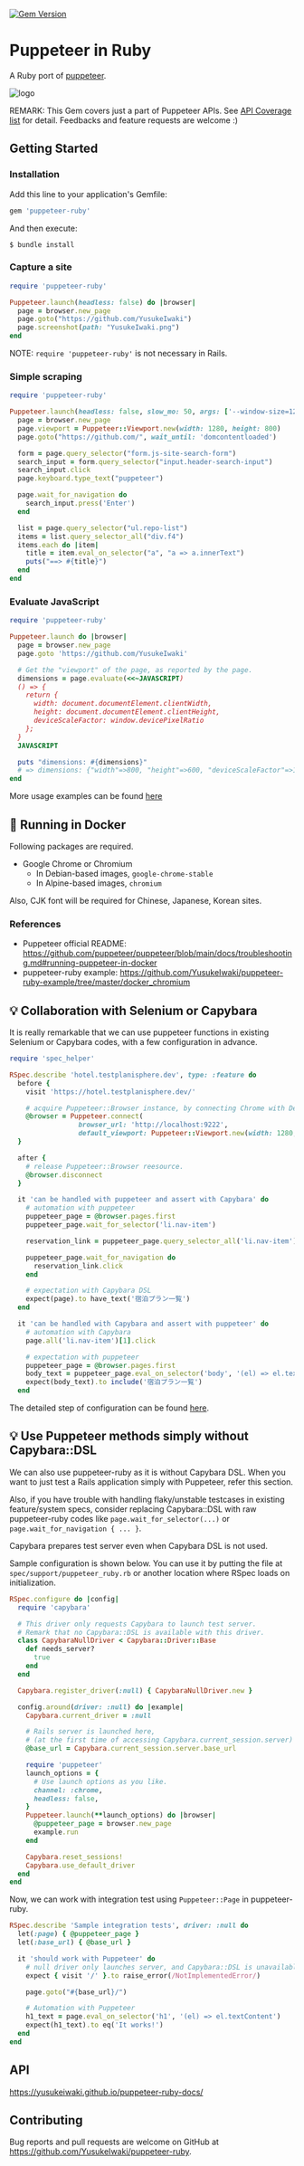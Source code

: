 [![Gem Version](https://badge.fury.io/rb/puppeteer-ruby.svg)](https://badge.fury.io/rb/puppeteer-ruby)

# Puppeteer in Ruby

A Ruby port of [puppeteer](https://pptr.dev/).

![logo](puppeteer-ruby.png)

REMARK: This Gem covers just a part of Puppeteer APIs. See [API Coverage list](./docs/api_coverage.md) for detail. Feedbacks and feature requests are welcome :)

## Getting Started

### Installation

Add this line to your application's Gemfile:

```ruby
gem 'puppeteer-ruby'
```

And then execute:

    $ bundle install

### Capture a site

```ruby
require 'puppeteer-ruby'

Puppeteer.launch(headless: false) do |browser|
  page = browser.new_page
  page.goto("https://github.com/YusukeIwaki")
  page.screenshot(path: "YusukeIwaki.png")
end
```

NOTE: `require 'puppeteer-ruby'` is not necessary in Rails.

### Simple scraping

```ruby
require 'puppeteer-ruby'

Puppeteer.launch(headless: false, slow_mo: 50, args: ['--window-size=1280,800']) do |browser|
  page = browser.new_page
  page.viewport = Puppeteer::Viewport.new(width: 1280, height: 800)
  page.goto("https://github.com/", wait_until: 'domcontentloaded')

  form = page.query_selector("form.js-site-search-form")
  search_input = form.query_selector("input.header-search-input")
  search_input.click
  page.keyboard.type_text("puppeteer")

  page.wait_for_navigation do
    search_input.press('Enter')
  end

  list = page.query_selector("ul.repo-list")
  items = list.query_selector_all("div.f4")
  items.each do |item|
    title = item.eval_on_selector("a", "a => a.innerText")
    puts("==> #{title}")
  end
end
```

### Evaluate JavaScript

```ruby
require 'puppeteer-ruby'

Puppeteer.launch do |browser|
  page = browser.new_page
  page.goto 'https://github.com/YusukeIwaki'

  # Get the "viewport" of the page, as reported by the page.
  dimensions = page.evaluate(<<~JAVASCRIPT)
  () => {
    return {
      width: document.documentElement.clientWidth,
      height: document.documentElement.clientHeight,
      deviceScaleFactor: window.devicePixelRatio
    };
  }
  JAVASCRIPT

  puts "dimensions: #{dimensions}"
  # => dimensions: {"width"=>800, "height"=>600, "deviceScaleFactor"=>1}
end
```

More usage examples can be found [here](https://github.com/YusukeIwaki/puppeteer-ruby-example)

## :whale: Running in Docker

Following packages are required.

* Google Chrome or Chromium
  * In Debian-based images, `google-chrome-stable`
  * In Alpine-based images, `chromium`

Also, CJK font will be required for Chinese, Japanese, Korean sites.

### References

* Puppeteer official README: https://github.com/puppeteer/puppeteer/blob/main/docs/troubleshooting.md#running-puppeteer-in-docker
* puppeteer-ruby example: https://github.com/YusukeIwaki/puppeteer-ruby-example/tree/master/docker_chromium

## :bulb: Collaboration with Selenium or Capybara

It is really remarkable that we can use puppeteer functions in existing Selenium or Capybara codes, with a few configuration in advance.

```ruby
require 'spec_helper'

RSpec.describe 'hotel.testplanisphere.dev', type: :feature do
  before {
    visit 'https://hotel.testplanisphere.dev/'

    # acquire Puppeteer::Browser instance, by connecting Chrome with DevTools Protocol.
    @browser = Puppeteer.connect(
                 browser_url: 'http://localhost:9222',
                 default_viewport: Puppeteer::Viewport.new(width: 1280, height: 800))
  }

  after {
    # release Puppeteer::Browser reesource.
    @browser.disconnect
  }

  it 'can be handled with puppeteer and assert with Capybara' do
    # automation with puppeteer
    puppeteer_page = @browser.pages.first
    puppeteer_page.wait_for_selector('li.nav-item')

    reservation_link = puppeteer_page.query_selector_all('li.nav-item')[1]

    puppeteer_page.wait_for_navigation do
      reservation_link.click
    end

    # expectation with Capybara DSL
    expect(page).to have_text('宿泊プラン一覧')
  end

  it 'can be handled with Capybara and assert with puppeteer' do
    # automation with Capybara
    page.all('li.nav-item')[1].click

    # expectation with puppeteer
    puppeteer_page = @browser.pages.first
    body_text = puppeteer_page.eval_on_selector('body', '(el) => el.textContent')
    expect(body_text).to include('宿泊プラン一覧')
  end
```

The detailed step of configuration can be found [here](https://github.com/YusukeIwaki/puppeteer-ruby-example/tree/master/_with_capybara-rspec).

## :bulb: Use Puppeteer methods simply without Capybara::DSL

We can also use puppeteer-ruby as it is without Capybara DSL. When you want to just test a Rails application simply with Puppeteer, refer this section.

Also, if you have trouble with handling flaky/unstable testcases in existing feature/system specs, consider replacing Capybara::DSL with raw puppeteer-ruby codes like `page.wait_for_selector(...)` or `page.wait_for_navigation { ... }`.

Capybara prepares test server even when Capybara DSL is not used.

Sample configuration is shown below. You can use it by putting the file at `spec/support/puppeteer_ruby.rb` or another location where RSpec loads on initialization.

```ruby
RSpec.configure do |config|
  require 'capybara'

  # This driver only requests Capybara to launch test server.
  # Remark that no Capybara::DSL is available with this driver.
  class CapybaraNullDriver < Capybara::Driver::Base
    def needs_server?
      true
    end
  end

  Capybara.register_driver(:null) { CapybaraNullDriver.new }

  config.around(driver: :null) do |example|
    Capybara.current_driver = :null

    # Rails server is launched here,
    # (at the first time of accessing Capybara.current_session.server)
    @base_url = Capybara.current_session.server.base_url

    require 'puppeteer'
    launch_options = {
      # Use launch options as you like.
      channel: :chrome,
      headless: false,
    }
    Puppeteer.launch(**launch_options) do |browser|
      @puppeteer_page = browser.new_page
      example.run
    end

    Capybara.reset_sessions!
    Capybara.use_default_driver
  end
end
```

Now, we can work with integration test using `Puppeteer::Page` in puppeteer-ruby.

```ruby
RSpec.describe 'Sample integration tests', driver: :null do
  let(:page) { @puppeteer_page }
  let(:base_url) { @base_url }

  it 'should work with Puppeteer' do
    # null driver only launches server, and Capybara::DSL is unavailable.
    expect { visit '/' }.to raise_error(/NotImplementedError/)

    page.goto("#{base_url}/")

    # Automation with Puppeteer
    h1_text = page.eval_on_selector('h1', '(el) => el.textContent')
    expect(h1_text).to eq('It works!')
  end
end
```


## API

https://yusukeiwaki.github.io/puppeteer-ruby-docs/

## Contributing

Bug reports and pull requests are welcome on GitHub at https://github.com/YusukeIwaki/puppeteer-ruby.
